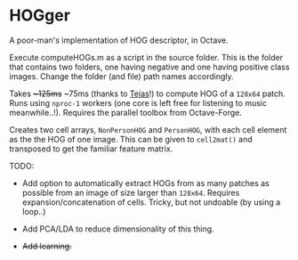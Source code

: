 # HOGger
A poor-man's implementation of HOG descriptor, in Octave.

Execute computeHOGs.m as a script in the source folder.
This is the folder that contains two folders, one having negative and one having positive class images. Change the folder (and file) path names accordingly.

Takes <s>~125ms</s> ~75ms (thanks to [Tejas](https://www.iiitd.edu.in/~tejasd/)!) to compute HOG of a `128x64` patch. Runs using `nproc-1` workers (one core is left free for listening to music meanwhile..!). Requires the parallel toolbox from Octave-Forge.


Creates two cell arrays, `NonPersonHOG` and `PersonHOG`, with each cell element as the the HOG of one image. This can be given to `cell2mat()` and transposed to get the familiar feature matrix.

TODO:

* Add option to automatically extract HOGs from as many patches as possible from an image of size larger than `128x64`. Requires expansion/concatenation of cells. Tricky, but not undoable (by using a loop..)

* Add PCA/LDA to reduce dimensionality of this thing.

* <s>Add learning.</s>
